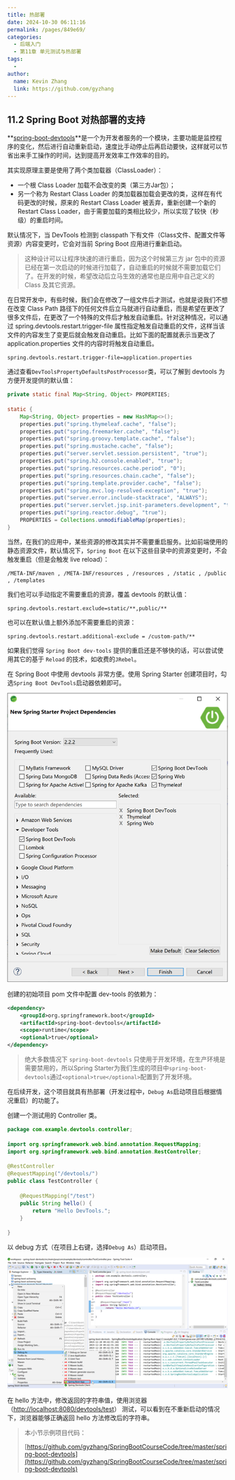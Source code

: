 ```yaml
---
title: 热部署
date: 2024-10-30 06:11:16
permalink: /pages/849e69/
categories: 
  - 后端入门
  - 第11章 单元测试与热部署
tags: 
  - 
author: 
  name: Kevin Zhang
  link: https://github.com/gyzhang
---
```

## 11.2 Spring Boot 对热部署的支持

**[spring-boot-devtools](https://docs.spring.io/spring-boot/docs/current-SNAPSHOT/reference/html/using-spring-boot.html#using-boot-devtools)**是一个为开发者服务的一个模块，主要功能是监控程序的变化，然后进行自动重新启动，速度比手动停止后再启动要快，这样就可以节省出来手工操作的时间，达到提高开发效率工作效率的目的。

其实现原理主要是使用了两个类加载器（ClassLoader）：

- 一个根 Class Loader 加载不会改变的类（第三方Jar包）；
- 另一个称为 Restart Class Loader 的类加载器加载会更改的类，这样在有代码更改的时候，原来的 Restart Class Loader 被丢弃，重新创建一个新的 Restart Class Loader，由于需要加载的类相比较少，所以实现了较快（秒级）的重启时间。

默认情况下，当 DevTools 检测到 classpath 下有文件（Class文件、配置文件等资源）内容变更时，它会对当前 Spring Boot 应用进行重新启动。

> 这种设计可以让程序快速的进行重启，因为这个时候第三方 jar 包中的资源已经在第一次启动的时候进行加载了，自动重启的时候就不需要加载它们了。在开发的时候，希望改动后立马生效的通常也是应用中自己定义的 Class 及其它资源。

在日常开发中，有些时候，我们会在修改了一组文件后才测试，也就是说我们不想在改变 Class Path 路径下的任何文件后立马就进行自动重启，而是希望在更改了很多文件后，在更改了一个特殊的文件后才触发自动重启。针对这种情况，可以通过 spring.devtools.restart.trigger-file 属性指定触发自动重启的文件，这样当该文件的内容发生了变更后就会触发自动重启。比如下面的配置就表示当更改了 application.properties 文件的内容时将触发自动重启。

```properties
spring.devtools.restart.trigger-file=application.properties
```

通过查看`DevToolsPropertyDefaultsPostProcessor`类，可以了解到 devtools 为方便开发提供的默认值：

```java
private static final Map<String, Object> PROPERTIES;

static {
    Map<String, Object> properties = new HashMap<>();
    properties.put("spring.thymeleaf.cache", "false");
    properties.put("spring.freemarker.cache", "false");
    properties.put("spring.groovy.template.cache", "false");
    properties.put("spring.mustache.cache", "false");
    properties.put("server.servlet.session.persistent", "true");
    properties.put("spring.h2.console.enabled", "true");
    properties.put("spring.resources.cache.period", "0");
    properties.put("spring.resources.chain.cache", "false");
    properties.put("spring.template.provider.cache", "false");
    properties.put("spring.mvc.log-resolved-exception", "true");
    properties.put("server.error.include-stacktrace", "ALWAYS");
    properties.put("server.servlet.jsp.init-parameters.development", "true");
    properties.put("spring.reactor.debug", "true");
    PROPERTIES = Collections.unmodifiableMap(properties);
}
```

当然，在我们的应用中，某些资源的修改其实并不需要重启服务。比如前端使用的静态资源文件，默认情况下，`Spring Boot` 在以下这些目录中的资源变更时，不会触发重启（但是会触发 live reload）：

```
/META-INF/maven , /META-INF/resources , /resources , /static , /public , /templates
```

我们也可以手动指定不需要重启的资源，覆盖 devtools 的默认值：

```properties
spring.devtools.restart.exclude=static/**,public/**
```

也可以在默认值上额外添加不需要重启的资源：

```properties
spring.devtools.restart.additional-exclude = /custom-path/**
```

如果我们觉得 `Spring Boot dev-tools` 提供的重启还是不够快的话，可以尝试使用其它的基于 `Reload` 的技术，如收费的`JRebel`。

在 Spring Boot 中使用 devtools 非常方便。使用 Spring Starter 创建项目时，勾选`Spring Boot DevTools`启动器依赖即可。

![image-20191228090718651](./images/image-20191228090718651.png)

创建的初始项目 pom 文件中配置 dev-tools 的依赖为：

```xml
<dependency>
    <groupId>org.springframework.boot</groupId>
    <artifactId>spring-boot-devtools</artifactId>
    <scope>runtime</scope>
    <optional>true</optional>
</dependency>
```

> 绝大多数情况下 `spring-boot-devtools` 只使用于开发环境，在生产环境是需要禁用的，所以Spring Starter为我们生成的项目中`spring-boot-devtools`通过`<optional>true</optional>`配置到了开发环境。

在后续开发，这个项目就具有热部署（开发过程中，`Debug As`启动项目后根据情况重启）的功能了。

创建一个测试用的 Controller 类。

```java
package com.example.devtools.controller;

import org.springframework.web.bind.annotation.RequestMapping;
import org.springframework.web.bind.annotation.RestController;

@RestController
@RequestMapping("/devtools/")
public class TestController {
	
	@RequestMapping("/test")
	public String hello() {
		return "Hello DevTools.";
	}

}
```

以 debug 方式（在项目上右键，选择`Debug As`）启动项目。

![image-20191228094350779](./images/image-20191228094350779.png)

在 hello 方法中，修改返回的字符串值，使用浏览器（[http://localhost:8080/devtools/test](http://localhost:8080/devtools/test)） 测试，可以看到在不重新启动的情况下，浏览器能够正确返回 hello 方法修改后的字符串。

> 本小节示例项目代码：
>
> [https://github.com/gyzhang/SpringBootCourseCode/tree/master/spring-boot-devtools](https://github.com/gyzhang/SpringBootCourseCode/tree/master/spring-boot-devtools)
